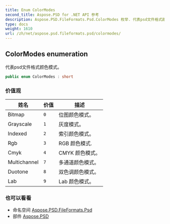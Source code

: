 ```yaml
---
title: Enum ColorModes
second_title: Aspose.PSD for .NET API 参考
description: Aspose.PSD.FileFormats.Psd.ColorModes 枚举. 代表psd文件格式颜色模式
type: docs
weight: 1610
url: /zh/net/aspose.psd.fileformats.psd/colormodes/
---
```

## ColorModes enumeration

代表psd文件格式颜色模式。

```csharp
public enum ColorModes : short
```

### 价值观

| 姓名 | 价值 | 描述 |
| --- | --- | --- |
| Bitmap | `0` | 位图颜色模式。 |
| Grayscale | `1` | 灰度模式。 |
| Indexed | `2` | 索引颜色模式。 |
| Rgb | `3` | RGB 颜色模式. |
| Cmyk | `4` | CMYK 颜色模式。 |
| Multichannel | `7` | 多通道颜色模式。 |
| Duotone | `8` | 双色调颜色模式。 |
| Lab | `9` | Lab 颜色模式。 |

### 也可以看看

* 命名空间 [Aspose.PSD.FileFormats.Psd](../../aspose.psd.fileformats.psd/)
* 部件 [Aspose.PSD](../../)


